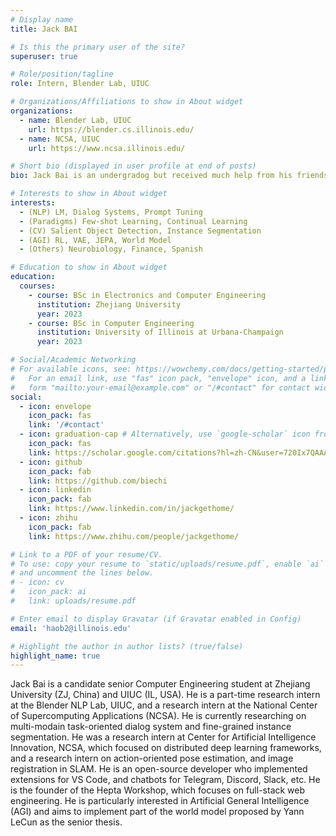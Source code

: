 ```yaml
---
# Display name
title: Jack BAI

# Is this the primary user of the site?
superuser: true

# Role/position/tagline
role: Intern, Blender Lab, UIUC

# Organizations/Affiliations to show in About widget
organizations:
  - name: Blender Lab, UIUC
    url: https://blender.cs.illinois.edu/
  - name: NCSA, UIUC
    url: https://www.ncsa.illinois.edu/

# Short bio (displayed in user profile at end of posts)
bio: Jack Bai is an undergradog but received much help from his friends and professors. He is very thankful for all those who helped him with his research and engineering works.

# Interests to show in About widget
interests:
  - (NLP) LM, Dialog Systems, Prompt Tuning
  - (Paradigms) Few-shot Learning, Continual Learning
  - (CV) Salient Object Detection, Instance Segmentation
  - (AGI) RL, VAE, JEPA, World Model
  - (Others) Neurobiology, Finance, Spanish

# Education to show in About widget
education:
  courses:
    - course: BSc in Electronics and Computer Engineering
      institution: Zhejiang University
      year: 2023
    - course: BSc in Computer Engineering
      institution: University of Illinois at Urbana-Champaign
      year: 2023

# Social/Academic Networking
# For available icons, see: https://wowchemy.com/docs/getting-started/page-builder/#icons
#   For an email link, use "fas" icon pack, "envelope" icon, and a link in the
#   form "mailto:your-email@example.com" or "/#contact" for contact widget.
social:
  - icon: envelope
    icon_pack: fas
    link: '/#contact'
  - icon: graduation-cap # Alternatively, use `google-scholar` icon from `ai` icon pack
    icon_pack: fas
    link: https://scholar.google.com/citations?hl=zh-CN&user=720Ix7QAAAAJ
  - icon: github
    icon_pack: fab
    link: https://github.com/biechi
  - icon: linkedin
    icon_pack: fab
    link: https://www.linkedin.com/in/jackgethome/
  - icon: zhihu
    icon_pack: fab
    link: https://www.zhihu.com/people/jackgethome/

# Link to a PDF of your resume/CV.
# To use: copy your resume to `static/uploads/resume.pdf`, enable `ai` icons in `params.toml`,
# and uncomment the lines below.
# - icon: cv
#   icon_pack: ai
#   link: uploads/resume.pdf

# Enter email to display Gravatar (if Gravatar enabled in Config)
email: 'haob2@illinois.edu'

# Highlight the author in author lists? (true/false)
highlight_name: true
---
```


Jack Bai is a candidate senior Computer Engineering student at Zhejiang University (ZJ, China) and UIUC (IL, USA). He is a part-time research intern at the Blender NLP Lab, UIUC, and a research intern at the National Center of Supercomputing Applications (NCSA). He is currently researching on multi-modain task-oriented dialog system and fine-grained instance segmentation. He was a research intern at Center for Artificial Intelligence Innovation, NCSA, which focused on distributed deep learning frameworks, and a research intern on action-oriented pose estimation, and image registration in SLAM. He is an open-source developer who implemented extensions for VS Code, and chatbots for Telegram, Discord, Slack, etc. He is the founder of the Hepta Workshop, which focuses on full-stack web engineering. He is particularly interested in Artificial General Intelligence (AGI) and aims to implement part of the world model proposed by Yann LeCun as the senior thesis.

<!-- {{< icon name="download" pack="fas" >}} Download my {{< staticref "uploads/demo_resume.pdf" "newtab" >}}resumé{{< /staticref >}}. -->
